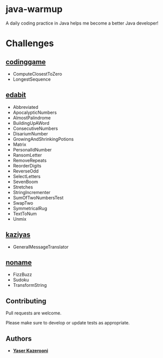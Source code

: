 # java-warmup
A daily coding practice in Java helps me become a better Java developer!

# Challenges
## [codinggame](https://www.codingame.com/)
- ComputeClosestToZero
- LongestSequence
## [edabit](https://edabit.com/)
- Abbreviated
- ApocalypticNumbers
- AlmostPalindrome
- BuildingUpAWord
- ConsecutiveNumbers
- DisariumNumber
- GrowingAndShrinkingPotions
- Matrix
- PersonalIdNumber
- RansomLetter
- RemoveRepeats
- ReorderDigits
- ReverseOdd
- SelectLetters
- SevenBoom
- Stretches
- StringIncrementer
- SumOfTwoNumbersTest
- SwapTwo
- SymmetricalRug
- TextToNum
- Unmix
## [kaziyas](https://github.com/kaziyas/java-warmup)
- GeneralMessageTranslator
## [noname](google.com)
- FizzBuzz
- Sudoku
- TransformString

## Contributing

Pull requests are welcome. 

Please make sure to develop or update tests as appropriate.

## Authors

* **[Yaser Kazerooni](https://www.linkedin.com/in/yaserkazerooni/)**
